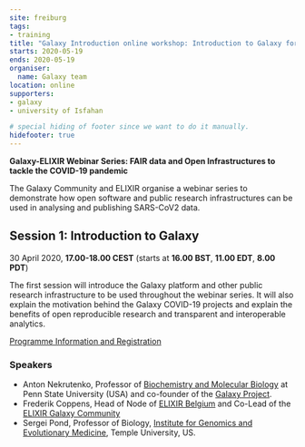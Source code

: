 ```yaml
---
site: freiburg
tags:
- training
title: "Galaxy Introduction online workshop: Introduction to Galaxy for the students of University of Isfahan"
starts: 2020-05-19
ends: 2020-05-19
organiser:
  name: Galaxy team
location: online
supporters:
- galaxy
- university of Isfahan

# special hiding of footer since we want to do it manually.
hidefooter: true
---
```


**Galaxy-ELIXIR Webinar Series: FAIR data and Open Infrastructures to tackle the COVID-19 pandemic**

The Galaxy Community and ELIXIR organise a webinar series to demonstrate how open software and public research infrastructures can be used in analysing and publishing SARS-CoV2 data.

## Session 1: Introduction to Galaxy 

30 April 2020, **17.00-18.00 CEST** (starts at **16.00 BST**, **11.00 EDT**, **8.00 PDT**)

The first session will introduce the Galaxy platform and other public research infrastructure to be used throughout the webinar series. It will also explain the motivation behind the Galaxy COVID-19 projects and explain the benefits of open reproducible research and transparent and interoperable analytics.

[Programme Information and Registration](https://elixir-europe.org/events/webinar-galaxy-elixir-covid19)

### Speakers

* Anton Nekrutenko, Professor of [Biochemistry and Molecular Biology](http://bmb.psu.edu/) at Penn State University (USA) and co-founder of the [Galaxy Project](http://psu.edu/).
* Frederik Coppens,  Head of Node of [ELIXIR Belgium](http://www.elixir-belgium.org/) and Co-Lead of the [ELIXIR Galaxy Community](https://elixir-europe.org/communities/galaxy)
* Sergei Pond, Professor of Biology, [Institute for Genomics and Evolutionary Medicine](https://igem.temple.edu/), Temple University, US.

